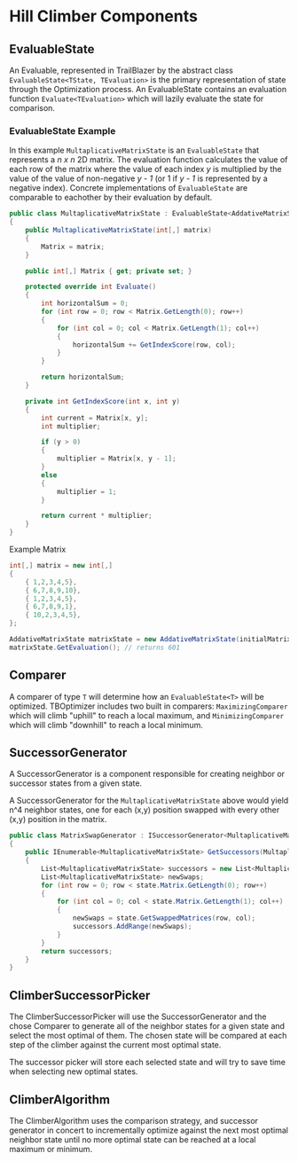 # Hill Climber Components

## EvaluableState

An Evaluable, represented in TrailBlazer by the abstract class ```EvaluableState<TState, TEvaluation>``` is the primary representation of state through the Optimization process. An EvaluableState contains an evaluation function ```Evaluate<TEvaluation>``` which will lazily evaluate the state for comparison.

### EvaluableState Example

In this example ```MultaplicativeMatrixState``` is an ```EvaluableState``` that represents a *n x n* 2D matrix. The evaluation function calculates the value of each row of the matrix where the value of each index *y* is multiplied by the value of the value of non-negative *y - 1* (or 1 if *y - 1* is represented by a negative index). Concrete implementations of  ```EvaluableState``` are comparable to eachother by their evaluation by default.

```cs
public class MultaplicativeMatrixState : EvaluableState<AddativeMatrixState, int>
{
    public MultaplicativeMatrixState(int[,] matrix) 
    {
        Matrix = matrix;
    }

    public int[,] Matrix { get; private set; }

    protected override int Evaluate()
    {
        int horizontalSum = 0;
        for (int row = 0; row < Matrix.GetLength(0); row++)
        {
            for (int col = 0; col < Matrix.GetLength(1); col++)
            {
                horizontalSum += GetIndexScore(row, col);
            }
        }

        return horizontalSum;
    }

    private int GetIndexScore(int x, int y)
    {
        int current = Matrix[x, y];
        int multiplier;

        if (y > 0)
        {
            multiplier = Matrix[x, y - 1];
        }
        else
        {
            multiplier = 1;
        }

        return current * multiplier;
    }
}
```

Example Matrix
```cs
int[,] matrix = new int[,]
{
    { 1,2,3,4,5},
    { 6,7,8,9,10},
    { 1,2,3,4,5},
    { 6,7,8,9,1},
    { 10,2,3,4,5},
};

AddativeMatrixState matrixState = new AddativeMatrixState(initialMatrix);
matrixState.GetEvaluation(); // returns 601

```

## Comparer

A comparer of type ```T``` will determine how an ```EvaluableState<T>``` will be optimized. TBOptimizer includes two built in comparers: ```MaximizingComparer``` which will climb "uphill" to reach a local maximum, and ```MinimizingComparer``` which will climb "downhill" to reach a local minimum.

## SuccessorGenerator

A SuccessorGenerator is a component responsible for creating neighbor or successor states from a given state.

A SuccessorGenerator for the ```MultaplicativeMatrixState``` above would yield n^4 neighbor states, one for each (x,y) position swapped with every other (x,y) position in the matrix. 

```cs
public class MatrixSwapGenerator : ISuccessorGenerator<MultaplicativeMatrixState, int> // generates MuntaplicativeMatrixState that will evaluate to int
{
    public IEnumerable<MultaplicativeMatrixState> GetSuccessors(MultaplicativeMatrixState state)
    {
        List<MultaplicativeMatrixState> successors = new List<MultaplicativeMatrixState>();
        List<MultaplicativeMatrixState> newSwaps;
        for (int row = 0; row < state.Matrix.GetLength(0); row++)
        {
            for (int col = 0; col < state.Matrix.GetLength(1); col++)
            {
                newSwaps = state.GetSwappedMatrices(row, col);
                successors.AddRange(newSwaps);
            }
        }
        return successors;
    }
}
```

## ClimberSuccessorPicker

The ClimberSuccessorPicker will use the SuccessorGenerator and the chose Comparer to generate all of the neighbor states for a given state and select the most optimal of them. The chosen state will be compared at each step of the climber against the current most optimal state. 

The successor picker will store each selected state and will try to save time when selecting new optimal states.

## ClimberAlgorithm

The ClimberAlgorithm uses the comparison strategy, and successor generator in concert to incrementally optimize against the next most optimal neighbor state until no more optimal state can be reached at a local maximum or minimum.

